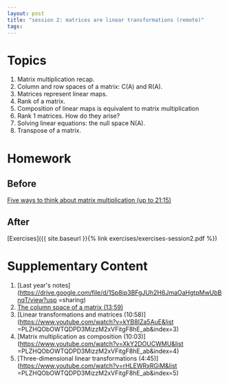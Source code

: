 ```yaml
---
layout: post
title: "session 2: matrices are linear transformations (remote)"
tags:
---
```


# Topics

1. Matrix multiplication recap.
2. Column and row spaces of a matrix: C(A) and R(A).
3. Matrices represent linear maps.
4. Rank of a matrix.
5. Composition of linear maps is equivalent to matrix multiplication
6. Rank 1 matrices. How do they arise?
7. Solving linear equations: the null space N(A).
8. Transpose of a matrix.


# Homework

## Before

[Five ways to think about matrix multiplication (up to 21:15)](https://www.youtube.com/watch?v=FX4C-JpTFgY)

## After

[Exercises]({{ site.baseurl }}{% link exercises/exercises-session2.pdf %})

# Supplementary Content

1. [Last year's notes](https://drive.google.com/file/d/1Sp8ip3BFgJUh2H6JmaOaHgtpMwUbBnqT/view?usp
=sharing)
2. [The column space of a matrix (13:59)](https://www.youtube.com/watch?v=azzrfdysfI0)
3. [Linear transformations and matrices (10:58)](https://www.youtube.com/watch?v=kYB8IZa5AuE&list
=PLZHQObOWTQDPD3MizzM2xVFitgF8hE_ab&index=3)
4. [Matrix multiplication as composition (10:03)](https://www.youtube.com/watch?v=XkY2DOUCWMU&list
=PLZHQObOWTQDPD3MizzM2xVFitgF8hE_ab&index=4)
5. [Three-dimensional linear transformations (4:45)](https://www.youtube.com/watch?v=rHLEWRxRGiM&list
=PLZHQObOWTQDPD3MizzM2xVFitgF8hE_ab&index=5)
